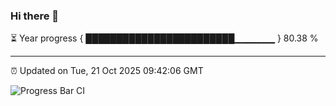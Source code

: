 ### Hi there 👋

⏳ Year progress { ████████████████████████▁▁▁▁▁▁ } 80.38 %

---

⏰ Updated on Tue, 21 Oct 2025 09:42:06 GMT

![Progress Bar CI](https://github.com/IshwaranRudhara/GIT-ACTION/workflows/Progress%20Bar%20CI/badge.svg)

